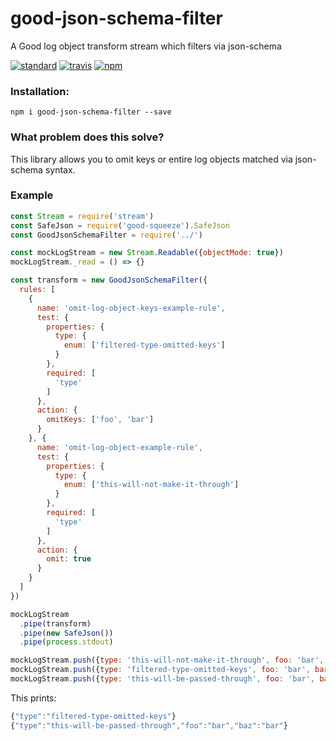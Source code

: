 # good-json-schema-filter
A Good log object transform stream which filters via json-schema

[![standard][standard-image]][standard-url]
[![travis][travis-image]][travis-url]
[![npm][npm-image]][npm-url]

[travis-image]: https://travis-ci.org/maxnachlinger/good-json-schema-filter.svg?branch=master
[travis-url]: https://travis-ci.org/maxnachlinger/good-json-schema-filter
[npm-image]: https://img.shields.io/npm/v/good-json-schema-filter.svg?style=flat
[npm-url]: https://npmjs.org/package/good-json-schema-filter
[standard-image]: https://img.shields.io/badge/code%20style-standard-brightgreen.svg
[standard-url]: http://standardjs.com/

### Installation:
```
npm i good-json-schema-filter --save
```

### What problem does this solve?
This library allows you to omit keys or entire log objects matched via json-schema syntax.

### Example
```javascript
const Stream = require('stream')
const SafeJson = require('good-squeeze').SafeJson
const GoodJsonSchemaFilter = require('../')

const mockLogStream = new Stream.Readable({objectMode: true})
mockLogStream._read = () => {}

const transform = new GoodJsonSchemaFilter({
  rules: [
    {
      name: 'omit-log-object-keys-example-rule',
      test: {
        properties: {
          type: {
            enum: ['filtered-type-omitted-keys']
          }
        },
        required: [
          'type'
        ]
      },
      action: {
        omitKeys: ['foo', 'bar']
      }
    }, {
      name: 'omit-log-object-example-rule',
      test: {
        properties: {
          type: {
            enum: ['this-will-not-make-it-through']
          }
        },
        required: [
          'type'
        ]
      },
      action: {
        omit: true
      }
    }
  ]
})

mockLogStream
  .pipe(transform)
  .pipe(new SafeJson())
  .pipe(process.stdout)

mockLogStream.push({type: 'this-will-not-make-it-through', foo: 'bar', bar: 'bar'})
mockLogStream.push({type: 'filtered-type-omitted-keys', foo: 'bar', bar: 'bar'})
mockLogStream.push({type: 'this-will-be-passed-through', foo: 'bar', baz: 'bar'})
```
This prints:
```javascript
{"type":"filtered-type-omitted-keys"}
{"type":"this-will-be-passed-through","foo":"bar","baz":"bar"}
```
